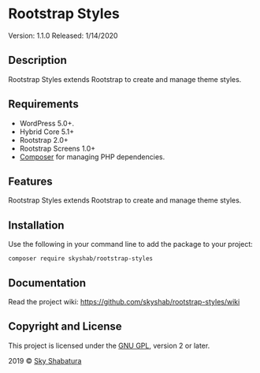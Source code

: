 # Rootstrap Styles

Version: 1.1.0
Released: 1/14/2020

## Description

Rootstrap Styles extends Rootstrap to create and manage theme styles.

## Requirements

* WordPress 5.0+.
* Hybrid Core 5.1+
* Rootstrap 2.0+
* Rootstrap Screens 1.0+
* [Composer](https://getcomposer.org/) for managing PHP dependencies.

## Features

Rootstrap Styles extends Rootstrap to create and manage theme styles.

## Installation

Use the following in your command line to add the package to your project:

``` composer require skyshab/rootstrap-styles ```

## Documentation

Read the project wiki: https://github.com/skyshab/rootstrap-styles/wiki

## Copyright and License

This project is licensed under the [GNU GPL](http://www.gnu.org/licenses/old-licenses/gpl-2.0.html), version 2 or later.

2019 &copy; [Sky Shabatura](https://github.com/skyshab)
